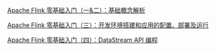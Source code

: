 [Apache Flink 零基础入门（一&二）：基础概念解析](https://flink-learning.org.cn/article/detail/f2b3f730b167abf44b2e796d8b5fd7c6?spm=a2csy.flink.0.0.49493bdcD57Lb0&name=article&tab=lingjichurumenjiaocheng&page=1)

[Apache Flink 零基础入门（三）：开发环境搭建和应用的配置、部署及运行](https://flink-learning.org.cn/article/detail/ab60ac021e7de0c036ce1e9b01416c68?spm=a2csy.flink.0.0.49493bdcD57Lb0&name=article&tab=lingjichurumenjiaocheng&page=1)

[Apache Flink 零基础入门（四）：DataStream API 编程](https://flink-learning.org.cn/article/detail/d8e3500e0cd06eb09e6d638866ea40e4?spm=a2csy.flink.0.0.49493bdcD57Lb0&name=article&tab=lingjichurumenjiaocheng&page=1)

